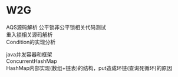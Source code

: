 # W2G
AQS源码解析
    公平锁非公平锁相关代码测试  
    重入锁相关源码解析  
    Condition的实现分析  


java并发容器和框架  
    ConcurrentHashMap  
        HashMap内部实现(数组+链表)的结构，put造成环链(查询死循环)的原因    
